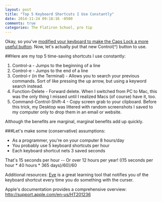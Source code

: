 ```yaml
---
layout: post
title: "Top 5 Keyboard Shortcuts I Use Constantly"
date: 2014-11-24 09:18:16 -0500
comments: true
categories: The Flatiron School, pro tip
---
```


Okay, so you've [modified your keyboard to make the Caps Lock a more useful button](http://joshuabamboo.github.io/blog/2014/11/12/test/). Now, let's actually put that new Control(^) button to use.

##Here are my top 5 time-saving shortcuts I use constantly:

1. Control-a - Jumps to the beginning of a line
2. Control-e - Jumps to the end of a line
3. Control-r (in the Terminal) - Allows you to search your previous commands. Sort of like pressing the up arrow, but using a keyword search instead.
4. Function-Delete - Forward delete. When I switched from PC to Mac, this was the only thing I missed until I realized Macs (of course) have it, too.
5. Command-Control-Shift-4 - Copy screen grab to your clipboard. Before this trick, my Desktop was littered with random screenshots I saved to my computer only to drop them in an email or website.

Although the benefits are marginal, marginal benefits add up quickly. 

###Let's make some (conservative) assumptions:

* As a programmer, you're on your computer 8 hours/day
* You probably use 5 keyboard shortcuts per hour
* Each keyboard shortcut nets 3 saved seconds

That's 15 seconds per hour -- Or over 12 hours per year!
((15 seconds per hour * 40 hours * 365 days)/60)/60


Additional resources:
[Eve](https://www.macupdate.com/app/mac/44454/hotkey-eve) is a great learning tool that notifies you of the keyboard shortcut every time you do something with the curser.

Apple's documentation provides a comprehensive overview: http://support.apple.com/en-us/HT201236